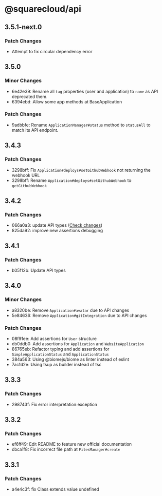 # @squarecloud/api

## 3.5.1-next.0

### Patch Changes

- Attempt to fix circular dependency error

## 3.5.0

### Minor Changes

- 6e42e39: Rename all `tag` properties (user and application) to `name` as API deprecated them.
- 6394ebd: Allow some app methods at BaseApplication

### Patch Changes

- 9adbbfe: Rename `ApplicationManager#status` method to `statusAll` to match its API endpoint.

## 3.4.3

### Patch Changes

- 3298bff: Fix `Application#deploys#setGithubWebhook` not returning the webhook URL
- 3298bff: Rename `Application#deploys#setGithubWebhook` to `getGithubWebhook`

## 3.4.2

### Patch Changes

- 066a0a3: update API types ([Check changes](https://github.com/squarecloudofc/api-types/releases/tag/v0.2.3))
- 825da92: improve new assertions debugging

## 3.4.1

### Patch Changes

- b05f12b: Update API types

## 3.4.0

### Minor Changes

- a8320be: Remove `Application#avatar` due to API changes
- 5e84636: Remove `Application#gitIntegration` due to API changes

### Patch Changes

- 08f91ee: Add assertions for `User` structure
- db0ddb0: Add assertions for `Application` and `WebsiteApplication`
- 86765eb: Refactor typing and add assertions for `SimpleApplicationStatus` and `ApplicationStatus`
- 384a563: Using @biomejs/biome as linter instead of eslint
- 7ac1d2e: Using tsup as builder instead of tsc

## 3.3.3

### Patch Changes

- 298743f: Fix error interpretation exception

## 3.3.2

### Patch Changes

- ef6ff49: Edit README to feature new official documentation
- dbca1f8: Fix incorrect file path at `FilesManager#create`

## 3.3.1

### Patch Changes

- a4e4c3f: fix Class extends value undefined
